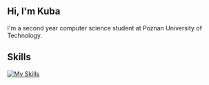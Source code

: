 ## Hi, I'm Kuba
I'm a second year computer science student at Poznan University of Technology.

## Skills
[![My Skills](https://skills.thijs.gg/icons?i=python,django,docker,git,cpp)](https://skills.thijs.gg)

